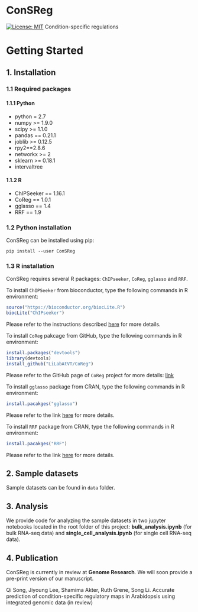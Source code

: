 # ConSReg
[![License: MIT](https://img.shields.io/badge/License-MIT-yellow.svg)](https://opensource.org/licenses/MIT)
Condition-specific regulations

# Getting Started
## 1. Installation
### 1.1 Required packages
#### 1.1.1 Python
- python = 2.7
- numpy >= 1.9.0
- scipy >= 1.1.0
- pandas == 0.21.1
- joblib >= 0.12.5
- rpy2==2.8.6
- networkx >= 2
- sklearn >= 0.18.1
- intervaltree 
#### 1.1.2 R
- ChIPSeeker == 1.16.1
- CoReg == 1.0.1
- gglasso == 1.4
- RRF == 1.9
### 1.2 Python installation
ConSReg can be installed using pip:
```shell
pip install --user ConSReg
```
### 1.3 R installation
ConSReg requires several R packages: `ChIPseeker`, `CoReg`, `gglasso` and `RRF`.

To install `ChIPSeeker` from bioconductor, type the following commands in R environment:
```R
source("https://bioconductor.org/biocLite.R")
biocLite("ChIPseeker")
```
Please refer to the instructions described [here](https://bioconductor.org/packages/release/bioc/html/ChIPseeker.html) for more details.

To install `CoReg` pakcage from GitHub, type the following commands in R environment:
```R
install.packages("devtools")
library(devtools)
install_github("LiLabAtVT/CoReg")
```
Please refer to the GitHub page of `CoReg` project for more details: 
[link](https://github.com/LiLabAtVT/CoReg)

To install `gglasso` package from CRAN, type the following commands in R environment:
```R
install.pacakges("gglasso")
```
Please refer to the link [here](https://cran.r-project.org/web/packages/gglasso/index.html) for more details.

To install `RRF` package from CRAN, type the following commands in R environment:
```R
install.pacakges("RRF")
```
Please refer to the link [here](https://cran.r-project.org/web/packages/RRF/index.html) for more details.

## 2. Sample datasets
Sample datasets can be found in `data` folder.

## 3. Analysis
We provide code for analyzing the sample datasets in two jupyter notebooks located in the root folder of this project: **bulk_analysis.ipynb** (for bulk RNA-seq data) and **single_cell_analysis.ipynb** (for single cell RNA-seq data).

## 4. Publication
ConSReg is currently in review at **Genome Research**. We will soon provide a pre-print version of our manuscript. 

Qi Song, Jiyoung Lee, Shamima Akter, Ruth Grene, Song Li.  Accurate prediction of condition-specific regulatory maps in Arabidopsis using integrated genomic data (in review)
